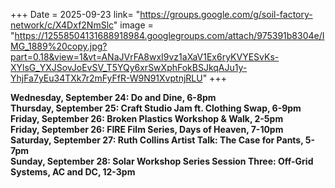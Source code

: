 +++
Date = 2025-09-23
link= "https://groups.google.com/g/soil-factory-network/c/X4Dxf2NmSlc"
image = "https://12558504131688918984.googlegroups.com/attach/975391b8304e/IMG_1889%20copy.jpg?part=0.18&view=1&vt=ANaJVrFA8wxI9vz1aXaV1Ex6ryKVYESvKs-XYlsG_YXJSovJoEvSV_T5YQy6xrSwXphFokBSJkqAJu1y-YhjFa7yEu34TXk7r2mFyFfR-W9N91XvptnjRLU"
+++

**Wednesday, September 24: Do and Dine, 6-8pm**  
**Thursday, September 25: Craft Studio Jam ft. Clothing Swap, 6-9pm**  
**Friday, September 26: Broken Plastics Workshop & Walk, 2-5pm**  
**Friday, September 26: FIRE Film Series, Days of Heaven, 7-10pm**  
**Saturday, September 27: Ruth Collins Artist Talk: The Case for Pants, 5-7pm**  
**Sunday, September 28: Solar Workshop Series Session Three: Off-Grid Systems, AC and DC, 12-3pm**

<!--more--\> 
